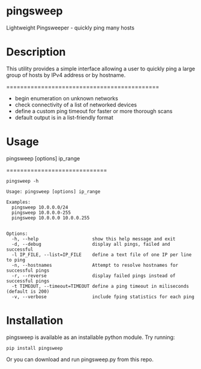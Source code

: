 # pingsweep
Lightweight Pingsweeper - quickly ping many hosts

# Description

This utility provides a simple interface allowing a user to quickly ping a large group of hosts by IPv4 address or by hostname.

============================================

 - begin enumeration on unknown networks
 - check connectivity of a list of networked devices
 - define a custom ping timeout for faster or more thorough scans
 - default output is in a list-friendly format


# Usage

pingsweep [options] ip_range

=============================

```
pingsweep -h

Usage: pingsweep [options] ip_range

Examples:
  pingsweep 10.0.0.0/24
  pingsweep 10.0.0.0-255
  pingsweep 10.0.0.0 10.0.0.255
		

Options:
  -h, --help                    show this help message and exit
  -d, --debug                   display all pings, failed and successful
  -l IP_FILE, --list=IP_FILE    define a text file of one IP per line to ping
  -n, --hostnames               Attempt to resolve hostnames for successful pings
  -r, --reverse                 display failed pings instead of successful pings
  -t TIMEOUT, --timeout=TIMEOUT define a ping timeout in miliseconds (default is 200)
  -v, --verbose                 include fping statistics for each ping
 ```

# Installation
pingsweep is available as an installable python module. Try running:
```
pip install pingsweep
```
Or you can download and run pingsweep.py from this repo.
